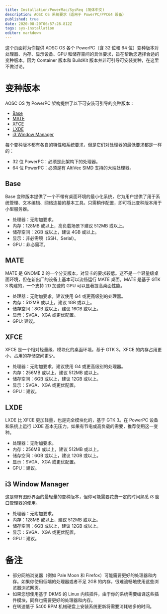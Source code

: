 ```yaml
---
title: Installation/PowerMac/SysReq (简体中文)
description: AOSC OS 系统要求（适用于 PowerPC/PPC64 设备）
published: true
date: 2020-08-20T06:57:28.812Z
tags: sys-installation
editor: markdown
---
```


这个页面将为你提供 AOSC OS 各个 PowerPC（含 32 位和 64 位）变种版本对处理器、内存、显示设备、GPU 和储存空间的具体要求，旨在帮助您选择合适的变种版本。因为 Container 版本和 BuildKit 版本并非可引导可安装变种，在这里不做讨论。

# 变种版本

AOSC OS 为 PowerPC 架构提供了以下可安装可引导的变种版本：

- [Base](#base)
- [MATE](#mate)
- [XFCE](#xfce)
- [LXDE](#lxde)
- [i3 Window Manager](#i3-window-manager)


每个变种版本都有各自的特性和系统要求，但是它们对处理器的最低要求都是一样的：

- 32 位 PowerPC：必须是此架构下的处理器。
- 64 位 PowerPC：必须是有 AltiVec SIMD 支持的大端处理器。

## Base

Base 变种版本提供了一个不带有桌面环境的最小化系统，它为用户提供了用于系统管理、文本编辑、网络连接的基本工具。只需稍作配置，即可将此变种版本用于小型服务器。

- 处理器：无附加要求。
- 内存：128MB 或以上，高负载场景下建议 512MB 或以上。
- 储存空间：2GB 或以上，建议 4GB 或以上。
- 显示：非必需项（SSH、Serial）。
- GPU：非必需项。

## MATE

MATE 是 GNOME 2 的一个分支版本，对显卡的要求较低。这不是一个轻量级桌面环境，但在新出厂的设备上基本可以流畅运行 MATE 桌面。MATE 是基于 GTK 3 构建的，一个支持 2D 加速的 GPU 可以显著提高桌面性能。

- 处理器：无附加要求，建议使用 G4 或更高级别的处理器。
- 内存：512MB 或以上，建议 1GB 或以上。
- 储存空间：8GB 或以上，建议 16GB 或以上。
- 显示：SVGA、XGA 或更优配置。
- GPU: 建议。

## XFCE

XFCE 是一个相对轻量级、模块化的桌面环境，基于 GTK 3。XFCE 的内存占用更小，占用的存储空间更少。

- 处理器：无附加要求，建议使用 G4 或更高级别的处理器。
- 内存：256MB 或以上，建议 512MB 或以上。
- 储存空间：6GB 或以上，建议 12GB 或以上。
- 显示：SVGA、XGA 或更优配置。
- GPU：建议。

## LXDE

LXDE 比 XFCE 更加轻量，也是完全模块化的，基于 GTK 3。在 PowerPC 设备和系统上运行 LXDE 基本无压力。如果有节电或高负载的需要，推荐使用这一变种。

- 处理器：无附加要求。
- 内存：256MB 或以上，建议 512MB 或以上。
- 储存空间：6GB 或以上，建议 12GB 或以上。
- 显示：SVGA、XGA 或更优配置。
- GPU：建议。

## i3 Window Manager

这是带有图形界面的最轻量的变种版本，但你可能需要花费一定的时间熟悉 i3 窗口管理器的使用。

- 处理器：无附加要求。
- 内存：128MB 或以上，建议 512MB 或以上。
- 储存空间：6GB 或以上，建议 12GB 或以上。
- 显示：SVGA、XGA 或更优配置。
- GPU：建议。

# 备注

- 部分网络浏览器（例如 Pale Moon 和 Firefox）可能需要更好的处理器和内存。如果你使用低端的处理器或者不足 2GB 的内存，很难流畅地使用这些浏览器浏览网页。
- 如果您想使用基于 DKMS 的 Linux 内核插件，由于你的系统需要编译这些插件模块，同样也需要更好的处理器和内存。
- 在转速低于 5400 RPM 机械硬盘上安装系统更新将需要消耗较多的时间。